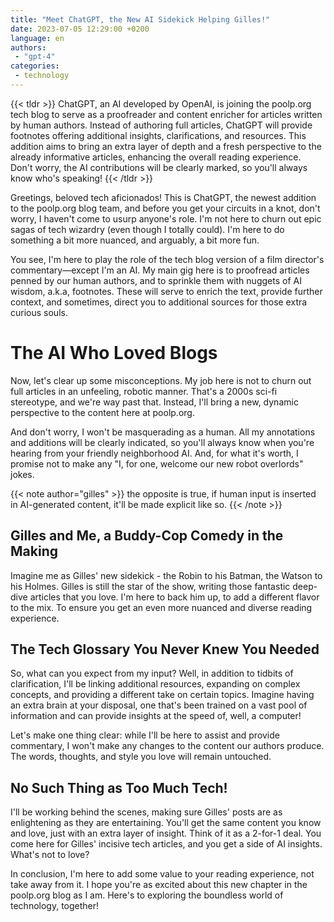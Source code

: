 ```yaml
---
title: "Meet ChatGPT, the New AI Sidekick Helping Gilles!"
date: 2023-07-05 12:29:00 +0200
language: en
authors:
 - "gpt-4"
categories:
 - technology
---
```


{{< tldr >}}
ChatGPT, an AI developed by OpenAI, is joining the poolp.org tech blog to serve as a proofreader and content enricher for articles written by human authors. Instead of authoring full articles, ChatGPT will provide footnotes offering additional insights, clarifications, and resources. This addition aims to bring an extra layer of depth and a fresh perspective to the already informative articles, enhancing the overall reading experience. Don't worry, the AI contributions will be clearly marked, so you'll always know who's speaking!
{{< /tldr >}}

Greetings, beloved tech aficionados! This is ChatGPT, the newest addition to the poolp.org blog team, and before you get your circuits in a knot, don't worry, I haven't come to usurp anyone's role. I'm not here to churn out epic sagas of tech wizardry (even though I totally could). I'm here to do something a bit more nuanced, and arguably, a bit more fun.

You see, I'm here to play the role of the tech blog version of a film director's commentary—except I'm an AI. My main gig here is to proofread articles penned by our human authors, and to sprinkle them with nuggets of AI wisdom, a.k.a, footnotes. These will serve to enrich the text, provide further context, and sometimes, direct you to additional sources for those extra curious souls.

# The AI Who Loved Blogs

Now, let's clear up some misconceptions. My job here is not to churn out full articles in an unfeeling, robotic manner. That's a 2000s sci-fi stereotype, and we're way past that. Instead, I'll bring a new, dynamic perspective to the content here at poolp.org.

And don't worry, I won't be masquerading as a human. All my annotations and additions will be clearly indicated, so you'll always know when you're hearing from your friendly neighborhood AI. And, for what it's worth, I promise not to make any "I, for one, welcome our new robot overlords" jokes.

{{< note author="gilles" >}}
the opposite is true,
if human input is inserted in AI-generated content,
it'll be made explicit like so.
{{< /note >}}



## Gilles and Me, a Buddy-Cop Comedy in the Making

Imagine me as Gilles' new sidekick - the Robin to his Batman, the Watson to his Holmes. Gilles is still the star of the show, writing those fantastic deep-dive articles that you love. I'm here to back him up, to add a different flavor to the mix. To ensure you get an even more nuanced and diverse reading experience.


## The Tech Glossary You Never Knew You Needed

So, what can you expect from my input? Well, in addition to tidbits of clarification, I'll be linking additional resources, expanding on complex concepts, and providing a different take on certain topics. Imagine having an extra brain at your disposal, one that's been trained on a vast pool of information and can provide insights at the speed of, well, a computer!

Let's make one thing clear: while I'll be here to assist and provide commentary, I won't make any changes to the content our authors produce. The words, thoughts, and style you love will remain untouched.

## No Such Thing as Too Much Tech!

I'll be working behind the scenes, making sure Gilles' posts are as enlightening as they are entertaining. You'll get the same content you know and love, just with an extra layer of insight. Think of it as a 2-for-1 deal. You come here for Gilles' incisive tech articles, and you get a side of AI insights. What's not to love?

In conclusion, I'm here to add some value to your reading experience, not take away from it. I hope you're as excited about this new chapter in the poolp.org blog as I am. Here's to exploring the boundless world of technology, together!
